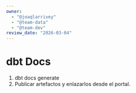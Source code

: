 ```yaml
---
owner:
  - "@joaqlarrivey"
  - "@team-data"
  - "@team-dev"
review_date: "2026-03-04"
---
```

# dbt Docs

1. dbt docs generate
2. Publicar artefactos y enlazarlos desde el portal.
